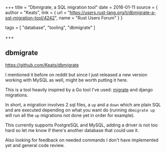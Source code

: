 +++
title = "Dbmigrate, a SQL migration tool"
date = 2016-01-11
source = { author = "Keats", link = { url = "https://users.rust-lang.org/t/dbmigrate-a-sql-migration-tool/4242", name = "Rust Users Forum" } }

tags = [
  "database",
  "tooling",
  "dbmigrate"
]

+++

<h2>dbmigrate</h2>

<p><a href="https://github.com/Keats/dbmigrate" class="onebox" target="_blank" rel="nofollow">https://github.com/Keats/dbmigrate</a></p>

<p>I mentioned it before on reddit but since I just released a new version working with MySQL as well, might be worth putting it here.</p>

<p>This is a tool heavily inspired by a Go tool I've used: <a href="https://github.com/mattes/migrate" rel="nofollow">migrate</a> and django migrations.</p>

<p>In short, a migration involves 2 sql files, a <code>up</code> and a <code>down</code> which are plain SQL and are executed depending on what you want do (running <code>dbmigrate up</code> will run all the <code>up</code> migrations not done yet in order for example).</p>

<p>This currently supports PostgreSQL and MySQL, adding a driver is not too hard so let me know if there's another database that could use it.</p>

<p>Also looking for feedback on needed commands I don't have implemented yet and general code review.</p>
